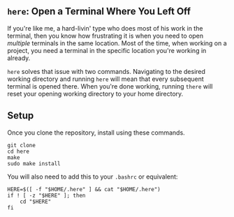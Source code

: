 ## `here`: Open a Terminal Where You Left Off

If you're like me, a hard-livin' type who does most of his work in the terminal, then you know how frustrating it is when you need to open _multiple_ terminals in the same location. Most of the time, when working on a project, you need a terminal in the specific location you're working in already. 

`here` solves that issue with two commands. Navigating to the desired working directory and running `here` will mean that every subsequent terminal is opened there. When you're done working, running `there` will reset your opening working directory to your home directory. 

## Setup

Once you clone the repository, install using these commands.
```
git clone 
cd here
make
sudo make install
```

You will also need to add this to your `.bashrc` or equivalent:

```{bash}
HERE=$([ -f "$HOME/.here" ] && cat "$HOME/.here")
if ! [ -z "$HERE" ]; then
	cd "$HERE"
fi
```



